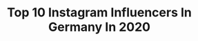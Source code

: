 ---
title: Top 10 Instagram Influencers In Germany In 2020
description: Identify the most popular Instagram accounts on inBeat.
platform: Instagram
profiles:
  - username: "lissiloveslife"
    fullname: >-
      INSPO •  FASHION • LIFESTYLE
    location: "Germany"
    followers: 6520
    engagement: 1300
    commentsToLikes: 0.209081
    avatar: "https://scontent-ams4-1.cdninstagram.com/v/t51.2885-19/s320x320/93245318_529909107900410_7048696293773803520_n.jpg?_nc_ht=scontent-ams4-1.cdninstagram.com&_nc_ohc=LGNMSwh14WgAX8o4z4f&oh=488cc916643ab163ae6fde90ce108889&oe=5EBD696A"
    verified: false
    hashtags: "#springlook2020, #sunsetlover, #anajohnson, #yvonnedilauro"
  - username: "luavove"
    fullname: >-
      Luana
    location: "Germany"
    followers: 406283
    engagement: 2434
    commentsToLikes: 0.108260
    avatar: "https://scontent-ams4-1.cdninstagram.com/v/t51.2885-19/s320x320/93231145_2640485716200020_5261249652434403328_n.jpg?_nc_ht=scontent-ams4-1.cdninstagram.com&_nc_ohc=PxQA6IKFv4QAX-AahMz&oh=8b20e3dc798addca5e91944e3919bb7c&oe=5EB79327"
    verified: false
    hashtags: "#verlosung, #giweaway, #iphone, #newiphone"
  - username: "lusandraa"
    fullname: >-
      Queen Of Food
    location: "Germany"
    followers: 156506
    engagement: 1401
    commentsToLikes: 0.074445
    avatar: "https://scontent-ams4-1.cdninstagram.com/v/t51.2885-19/s320x320/80464113_510586309555149_4878269278370922496_n.jpg?_nc_ht=scontent-ams4-1.cdninstagram.com&_nc_ohc=Nt5ty3GngZYAX-uXk6F&oh=7cc980dc761ca45bba1e1286f39f0e0a&oe=5EBD5978"
    verified: false
    hashtags: "#giveaway, #gewinnspiel, #iphonegewinnspiel, #iphonegiveaway"
  - username: "_fmdaniel"
    fullname: >-
      Entertainer
    location: "Germany"
    followers: 136477
    engagement: 1538
    commentsToLikes: 0.050576
    avatar: "https://scontent-bos3-1.cdninstagram.com/v/t51.2885-19/s320x320/89992756_207443533652528_215539841373306880_n.jpg?_nc_ht=scontent-bos3-1.cdninstagram.com&_nc_ohc=gvA8hZ_ziNUAX_49hej&oh=4d4bbedd04f4ff326d00590f20ffe37f&oe=5EBB694B"
    verified: false
    hashtags: "#posetivevibes, #germany, #fotoshooting, #boystyle"
  - username: "hamudi"
    fullname: >-
      Influencer | Freiburg
    location: "Germany"
    followers: 117126
    engagement: 1754
    commentsToLikes: 0.205242
    avatar: "https://scontent-lhr8-1.cdninstagram.com/v/t51.2885-19/s320x320/91504547_215382523121748_3640715529095741440_n.jpg?_nc_ht=scontent-lhr8-1.cdninstagram.com&_nc_ohc=QqOcZf75FDYAX9N2Xgs&oh=a08fd98c95de9a0c1d4d07437945f1c7&oe=5EBB6E1B"
    verified: false
    hashtags: "#trend, #newiphone, #foryou, #couplegoals"
  - username: "itslukaswhite"
    fullname: >-
      Lukas Leonhardt 🥴
    location: "Germany"
    followers: 297146
    engagement: 1458
    commentsToLikes: 0.055001
    avatar: "https://scontent-atl3-1.cdninstagram.com/v/t51.2885-19/s320x320/90655803_205790120514037_65788410664583168_n.jpg?_nc_ht=scontent-atl3-1.cdninstagram.com&_nc_ohc=gQRcsi_4i8AAX_cIYsZ&oh=cf98e0f03dfa3a6f896cfe87de0a4f51&oe=5EBA3088"
    verified: false
    hashtags: "#lgbtq, #night, #kidsbrandstore, #sunny"
  - username: "rebekahwingofficial"
    fullname: >-
      Rebekah Wing - Youtuber💕
    location: "Germany"
    followers: 962556
    engagement: 642
    commentsToLikes: 0.053589
    avatar: "https://scontent-ssn1-1.cdninstagram.com/v/t51.2885-19/s320x320/61821083_354608881916371_257404459565449216_n.jpg?_nc_ht=scontent-ssn1-1.cdninstagram.com&_nc_ohc=yV8qPlxzNB4AX8HqQkY&oh=199dc752353e767b76537eca991a6e58&oe=5EA6F66E"
    verified: false
    hashtags: "#ballons, #colors, #colorful, #christmas"
  - username: "ale4ndra"
    fullname: >-
      𝔞𝔩𝔢𝔞𝔫𝔡𝔯𝔞
    location: "Germany"
    followers: 63910
    engagement: 2068
    commentsToLikes: 0.102895
    avatar: "https://scontent-lhr8-1.cdninstagram.com/v/t51.2885-19/s320x320/90091312_205200754092322_480703172243881984_n.jpg?_nc_ht=scontent-lhr8-1.cdninstagram.com&_nc_ohc=-aW730MoH3AAX9mkS7_&oh=4c7c1150201043f52d340017cc10f4e0&oe=5EBB760A"
    verified: false
    hashtags: "#skippydancechallenge, #blackandwhite, #instagood, #tiktokgermany"
  - username: "anfr00"
    fullname: >-
      Δƞϑελιƞα
    location: "Germany"
    followers: 68105
    engagement: 1875
    commentsToLikes: 0.107035
    avatar: "https://scontent-lhr8-1.cdninstagram.com/v/t51.2885-19/s320x320/91835622_1049638798755432_6891456866757378048_n.jpg?_nc_ht=scontent-lhr8-1.cdninstagram.com&_nc_ohc=9pwDc3QUQtIAX-dmhCH&oh=13889e16f4605dd1f34703b3221d0978&oe=5EBAB112"
    verified: false
    hashtags: "#sunny, #photography, #vibes, #love"
  - username: "caner"
    fullname: >-
      𝓒𝓪𝓷𝓼𝓴𝓲 🕊
    location: "Germany"
    followers: 233188
    engagement: 1973
    commentsToLikes: 0.204244
    avatar: "https://scontent-ort2-1.cdninstagram.com/v/t51.2885-19/s320x320/92130335_2506974406298512_2548381569060438016_n.jpg?_nc_ht=scontent-ort2-1.cdninstagram.com&_nc_ohc=lIkxfEilz1wAX_LWPKj&oh=34b428a355a363be65c6dcd6e536bf2c&oe=5EB90429"
    verified: false
    hashtags: "#christmas, #stars, #verlosung, #hype"
cities:
  - name: Berlin
    link: /instagram/germany/berlin
  - name: Hamburg
    link: /instagram/germany/hamburg
---